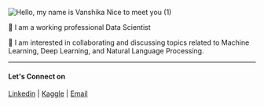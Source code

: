 ![Hello, my name is Vanshika  Nice to meet you  (1)](https://user-images.githubusercontent.com/67424390/210377046-bfbc9207-dd94-4160-ab7a-34d11baba998.png)

📍  I am a working professional Data Scientist 

💭 I am interested in collaborating and discussing topics related to Machine Learning, Deep Learning, and Natural Language Processing.    

---

#### Let's Connect on
[Linkedin](https://www.linkedin.com/in/vanshikagupta-/)  |  [Kaggle](https://www.kaggle.com/vanshikagupta1136)  |  [Email](mailto:vanshika.arvind.gupta@gmail.com)


<!--
**vg11072001/vg11072001** is a ✨ _special_ ✨ repository because its `README.md` (this file) appears on your GitHub profile.

Here are some ideas to get you started:
- 🔭 I’m currently working on ...
- 🌱 I’m currently learning ...
- 👯 I’m looking to collaborate on ...
- 🤔 I’m looking for help with ...
- 💬 Ask me about ...
- 📫 How to reach me: ...
- 😄 Pronouns: ...
- ⚡ Fun fact: ...

-->

